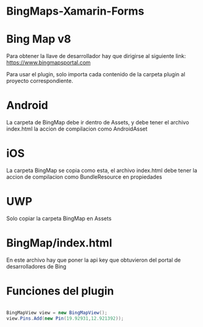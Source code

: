 # BingMaps-Xamarin-Forms

# Bing Map v8
Para obtener la llave de desarrollador hay que dirigirse al siguiente link:
https://www.bingmapsportal.com

Para usar el plugin, solo importa cada contenido de la carpeta plugin al proyecto correspondiente.

# Android
La carpeta de BingMap debe ir dentro de Assets, y debe tener el archivo index.html la accion de compilacion como AndroidAsset 

# iOS
La carpeta BingMap se copia como esta, el archivo index.html debe tener la accion de compilacion como BundleResource en propiedades

# UWP
Solo copiar la carpeta BingMap en Assets

# BingMap/index.html
En este archivo hay que poner la api key que obtuvieron del portal de desarrolladores de Bing

# Funciones del plugin

```csharp

BingMapView view = new BingMapView();
view.Pins.Add(new Pin(19.92931,12.921392));

```
